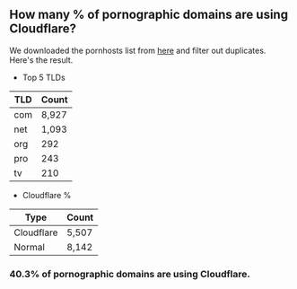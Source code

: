 ## How many % of pornographic domains are using Cloudflare?


We downloaded the pornhosts list from [here](https://mypdns.org/my-privacy-dns/porn-records) and filter out duplicates.
Here's the result.


[//]: # (start replacement)


- Top 5 TLDs

| TLD | Count |
| --- | --- |
| com | 8,927 |
| net | 1,093 |
| org | 292 |
| pro | 243 |
| tv | 210 |


- Cloudflare %

| Type | Count |
| --- | --- |
| Cloudflare | 5,507 |
| Normal | 8,142 |


### 40.3% of pornographic domains are using Cloudflare.